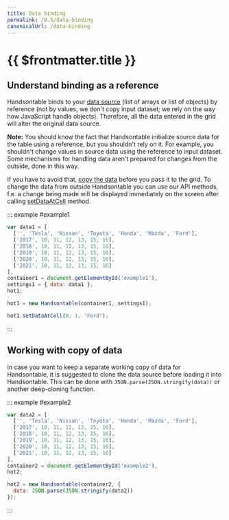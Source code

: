```yaml
---
title: Data binding
permalink: /8.5/data-binding
canonicalUrl: /data-binding
---
```


# {{ $frontmatter.title }}

## Understand binding as a reference

Handsontable binds to your [data source](data-sources.md) (list of arrays or list of objects) by reference (not by values, we don't copy input dataset; we rely on the way how JavaScript handle objects). Therefore, all the data entered in the grid will alter the original data source.

**Note:** You should know the fact that Handsontable initialize source data for the table using a reference, but you shouldn't rely on it. For example, you shouldn't change values in source data using the reference to input dataset. Some mechanisms for handling data aren't prepared for changes from the outside, done in this way.

If you have to avoid that, [copy the data](#page-copy) before you pass it to the grid. To change the data from outside Handsontable you can use our API methods, f.e. a change being made will be displayed immediately on the screen after calling [setDataAtCell](api/core.md#setDataAtCell) method.

::: example #example1
```js
var data1 = [
  ['', 'Tesla', 'Nissan', 'Toyota', 'Honda', 'Mazda', 'Ford'],
  ['2017', 10, 11, 12, 13, 15, 16],
  ['2018', 10, 11, 12, 13, 15, 16],
  ['2019', 10, 11, 12, 13, 15, 16],
  ['2020', 10, 11, 12, 13, 15, 16],
  ['2021', 10, 11, 12, 13, 15, 16]
],
container1 = document.getElementById('example1'),
settings1 = { data: data1 },
hot1;

hot1 = new Handsontable(container1, settings1);

hot1.setDataAtCell(0, 1, 'Ford');
```
:::

## Working with copy of data

In case you want to keep a separate working copy of data for Handsontable, it is suggested to clone the data source before loading it into Handsontable. This can be done with `JSON.parse(JSON.stringify(data))` or another deep-cloning function.

::: example #example2
```js
var data2 = [
  ['', 'Tesla', 'Nissan', 'Toyota', 'Honda', 'Mazda', 'Ford'],
  ['2017', 10, 11, 12, 13, 15, 16],
  ['2018', 10, 11, 12, 13, 15, 16],
  ['2019', 10, 11, 12, 13, 15, 16],
  ['2020', 10, 11, 12, 13, 15, 16],
  ['2021', 10, 11, 12, 13, 15, 16]
],
container2 = document.getElementById('example2'),
hot2;

hot2 = new Handsontable(container2, {
  data: JSON.parse(JSON.stringify(data2))
});
```
:::
